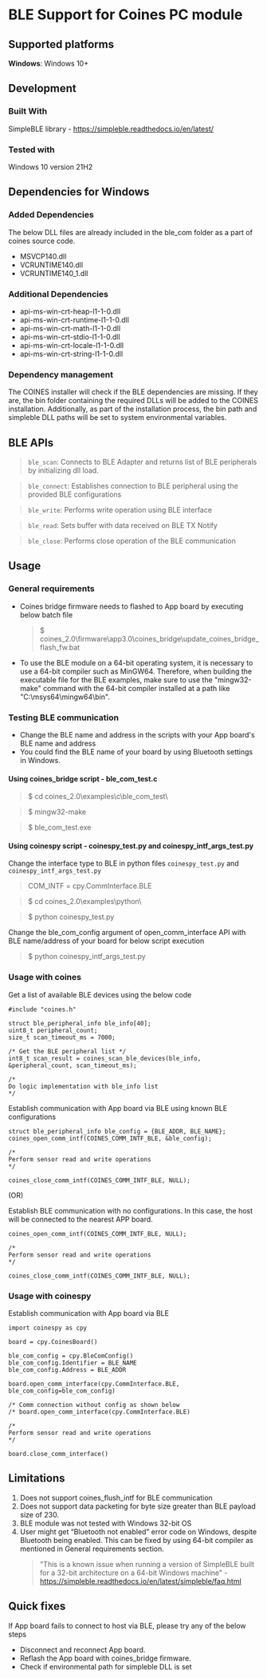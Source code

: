 # BLE Support for Coines PC module

## Supported platforms

**Windows**: Windows 10+

## Development

### Built With

SimpleBLE library - https://simpleble.readthedocs.io/en/latest/

### Tested with

Windows 10 version 21H2

## Dependencies for Windows

### Added Dependencies

The below DLL files are already included in the ble_com folder as a part of coines source code.

- MSVCP140.dll
- VCRUNTIME140.dll
- VCRUNTIME140_1.dll

### Additional Dependencies

- api-ms-win-crt-heap-l1-1-0.dll
- api-ms-win-crt-runtime-l1-1-0.dll
- api-ms-win-crt-math-l1-1-0.dll
- api-ms-win-crt-stdio-l1-1-0.dll
- api-ms-win-crt-locale-l1-1-0.dll
- api-ms-win-crt-string-l1-1-0.dll

### Dependency management

The COINES installer will check if the BLE dependencies are missing. If they are, the bin folder containing the required DLLs will be added to the COINES installation. Additionally, as part of the installation process, the bin path and simpleble DLL paths will be set to system environmental variables.

## BLE APIs

> `ble_scan`: Connects to BLE Adapter and returns list of BLE peripherals by initializing dll load.

> `ble_connect`: Establishes connection to BLE peripheral using the provided BLE configurations

> `ble_write`: Performs write operation using BLE interface

> `ble_read`: Sets buffer with data received on BLE TX Notify

> `ble_close`: Performs close operation of the BLE communication

## Usage

### General requirements

- Coines bridge firmware needs to flashed to App board by executing below batch file
  > $ coines_2.0\firmware\app3.0\coines_bridge\update_coines_bridge_flash_fw.bat
- To use the BLE module on a 64-bit operating system, it is necessary to use a 64-bit compiler such as MinGW64. Therefore, when building the executable file for the BLE examples, make sure to use the "mingw32-make" command with the 64-bit compiler installed at a path like "C:\msys64\mingw64\bin".

### Testing BLE communication

- Change the BLE name and address in the scripts with your App board's BLE name and address
- You could find the BLE name of your board by using Bluetooth settings in Windows.

#### Using coines_bridge script - ble_com_test.c

> $ cd coines_2.0\examples\c\ble_com_test\

> $ mingw32-make

> $ ble_com_test.exe

#### Using coinespy script - coinespy_test.py and coinespy_intf_args_test.py

Change the interface type to BLE in python files `coinespy_test.py` and `coinespy_intf_args_test.py`

> COM_INTF = cpy.CommInterface.BLE

> $ cd coines_2.0\examples\python\

> $ python coinespy_test.py

Change the ble_com_config argument of open_comm_interface API with BLE name/address of your board for below script execution

> $ python coinespy_intf_args_test.py

### Usage with coines

Get a list of available BLE devices using the below code

```
#include "coines.h"

struct ble_peripheral_info ble_info[40];
uint8_t peripheral_count;
size_t scan_timeout_ms = 7000;

/* Get the BLE peripheral list */
int8_t scan_result = coines_scan_ble_devices(ble_info, &peripheral_count, scan_timeout_ms);

/*
Do logic implementation with ble_info list
*/
```

Establish communication with App board via BLE using known BLE configurations

```
struct ble_peripheral_info ble_config = {BLE_ADDR, BLE_NAME};
coines_open_comm_intf(COINES_COMM_INTF_BLE, &ble_config);

/*
Perform sensor read and write operations
*/

coines_close_comm_intf(COINES_COMM_INTF_BLE, NULL);
```
(OR)

Establish BLE communication with no configurations. In this case, the host will be connected to the nearest APP board.

```
coines_open_comm_intf(COINES_COMM_INTF_BLE, NULL);

/*
Perform sensor read and write operations
*/

coines_close_comm_intf(COINES_COMM_INTF_BLE, NULL);
```

### Usage with coinespy

Establish communication with App board via BLE

```
import coinespy as cpy

board = cpy.CoinesBoard()

ble_com_config = cpy.BleComConfig()
ble_com_config.Identifier = BLE_NAME
ble_com_config.Address = BLE_ADDR

board.open_comm_interface(cpy.CommInterface.BLE, ble_com_config=ble_com_config)

/* Comm connection without config as shown below
/* board.open_comm_interface(cpy.CommInterface.BLE)

/*
Perform sensor read and write operations
*/

board.close_comm_interface()
```

## Limitations

1. Does not support coines_flush_intf for BLE communication
2. Does not support data packeting for byte size greater than BLE payload size of 230.
3. BLE module was not tested with Windows 32-bit OS
4. User might get “Bluetooth not enabled” error code on Windows, despite Bluetooth being enabled. This can be fixed by using 64-bit compiler as mentioned in General requirements section.
   > "This is a known issue when running a version of SimpleBLE built for a 32-bit architecture on a 64-bit Windows machine" - https://simpleble.readthedocs.io/en/latest/simpleble/faq.html


## Quick fixes

If App board fails to connect to host via BLE, please try any of the below steps

- Disconnect and reconnect App board.
- Reflash the App board with coines_bridge firmware.
- Check if environmental path for simpleble DLL is set

